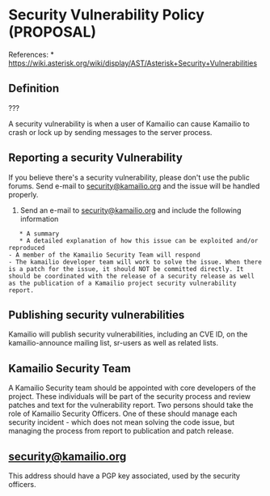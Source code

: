 # Security Vulnerability Policy (PROPOSAL)

References: \*
<https://wiki.asterisk.org/wiki/display/AST/Asterisk+Security+Vulnerabilities>

## Definition

???

A security vulnerability is when a user of Kamailio can cause Kamailio
to crash or lock up by sending messages to the server process.

## Reporting a security Vulnerability

If you believe there's a security vulnerability, please don't use the
public forums. Send e-mail to <security@kamailio.org> and the issue will
be handled properly.

1. Send an e-mail to <security@kamailio.org> and include the following
    information

<!-- -->

       * A summary
       * A detailed explanation of how this issue can be exploited and/or reproduced
    - A member of the Kamailio Security Team will respond
    - The kamailio developer team will work to solve the issue. When there is a patch for the issue, it should NOT be committed directly. It should be coordinated with the release of a security release as well as the publication of a Kamailio project security vulnerability report.

## Publishing security vulnerabilities

Kamailio will publish security vulnerabilities, including an CVE ID, on
the kamailio-announce mailing list, sr-users as well as related lists.

## Kamailio Security Team

A Kamailio Security team should be appointed with core developers of the
project. These individuals will be part of the security process and
review patches and text for the vulnerability report. Two persons should
take the role of Kamailio Security Officers. One of these should manage
each security incident - which does not mean solving the code issue, but
managing the process from report to publication and patch release.

## <security@kamailio.org>

This address should have a PGP key associated, used by the security
officers.
